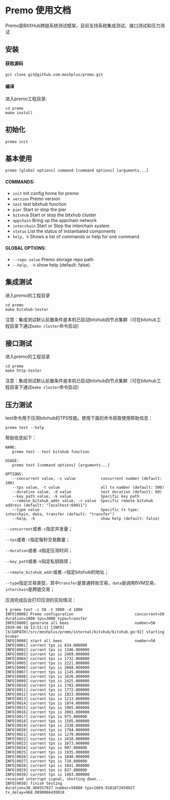 # Premo 使用文档

Premo是BitXHub跨链系统测试框架，目前支持系统集成测试、接口测试和压力测试

## 安装

#### 获取源码

```shell
git clone git@github.com:meshplus/premo.git
```

#### 编译

进入premo工程目录:

```shell
cd premo
make install
```

## 初始化

```shell
premo init
```

## 基本使用

```text
premo [global options] command [command options] [arguments...]
```

#### COMMANDS:

- `init` init config home for premo
- `version` Premo version
- `test` test bitxhub function
- `pier` Start or stop the pier
- `bitxhub` Start or stop the bitxhub cluster
- `appchain` Bring up the appchain network
- `interchain` Start or Stop the interchain system
- `status` List the status of instantiated components
- `help, h` Shows a list of commands or help for one command

#### GLOBAL OPTIONS:

- `--repo value`  Premo storage repo path
- `--help, -h`    show help (default: false)

## 集成测试

进入premo的工程目录

```shell
cd premo
make bitxhub-tester
```

注意：集成测试默认前置条件是本机已启动bitxhub四节点集群（可在bitxhub工程目录下通过`make cluster`命令启动）

## 接口测试

进入premo的工程目录

```shell
cd premo
make http-tester
```

注意：集成测试默认前置条件是本机已启动bitxhub四节点集群（可在bitxhub工程目录下通过`make cluster`命令启动）

## 压力测试

test命令用于压测bitxhub的TPS性能。使用下面的命令获取使用帮助信息：

```text
premo test --help
```

帮助信息如下：

```text
NAME:
   premo test - test bitxhub function

USAGE:
   premo test [command options] [arguments...]

OPTIONS:
   --concurrent value, -c value           concurrent number (default: 100)
   --tps value, -t value                  all tx number (default: 500)
   --duration value, -d value             test duration (default: 60)
   --key_path value, -k value             Specific key path
   --remote_bitxhub_addr value, -r value  Specific remote bitxhub address (default: "localhost:60011")
   --type value                           Specific tx type: interchain, data, transfer (default: "transfer")
   --help, -h                             show help (default: false)

```

`--concurrent`或者`-c`指定并发量；

`--tps`或者`-t`指定每秒交易数量；

`--duration`或者`-d`指定压测时间；

`--key_path`或者`-k`指定私钥路径；

`--remote_bitxhub_addr`或者`-r`指定bitxhub的地址；

`--type`指定交易类型，其中`transfer`是普通转账交易，`data`是调用BVM交易，`interchain`是跨链交易；

压测完成后会打印压测的实际情况：

```text
$ premo test -c 50 -t 3000 -d 1000
INFO[0000] Premo configuration                           concurrent=50 duration=1000 tps=3000 type=transfer
INFO[0000] generate all bees                             number=50
2020-08-10 13:51:11 [INFO] [$(GOPATH)/src/meshplus/premo/internal/bitxhub/bitxhub.go:92] starting broker
INFO[0000] start all bees                                number=50
INFO[0001] current tps is 834.000000
INFO[0002] current tps is 1346.000000
INFO[0003] current tps is 2469.000000
INFO[0004] current tps is 1732.000000
INFO[0005] current tps is 2221.000000
INFO[0006] current tps is 2068.000000
INFO[0007] current tps is 1145.000000
INFO[0008] current tps is 1626.000000
INFO[0009] current tps is 2425.000000
INFO[0010] current tps is 1703.000000
INFO[0011] current tps is 1772.000000
INFO[0012] current tps is 1823.000000
INFO[0013] current tps is 1213.000000
INFO[0014] current tps is 1974.000000
INFO[0015] current tps is 1965.000000
INFO[0016] current tps is 2001.000000
INFO[0017] current tps is 975.000000
INFO[0018] current tps is 1505.000000
INFO[0019] current tps is 2338.000000
INFO[0020] current tps is 1704.000000
INFO[0021] current tps is 1270.000000
INFO[0022] current tps is 2418.000000
INFO[0023] current tps is 1673.000000
INFO[0024] current tps is 997.000000
INFO[0025] current tps is 1935.000000
INFO[0026] current tps is 1840.000000
INFO[0027] current tps is 710.000000
INFO[0028] current tps is 1041.000000
INFO[0029] current tps is 837.000000
INFO[0030] current tps is 1403.000000
received interrupt signal, shutting down...
INFO[0030] finish testing                                duration=30.468557927 number=50880 tps=1669.9181872450927 tx_delay=968.0890066430818
```

